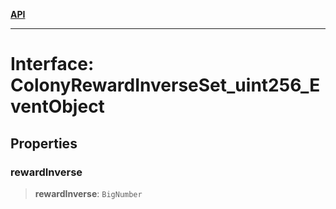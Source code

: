 [**API**](../../../README.md)

***

# Interface: ColonyRewardInverseSet\_uint256\_EventObject

## Properties

### rewardInverse

> **rewardInverse**: `BigNumber`
